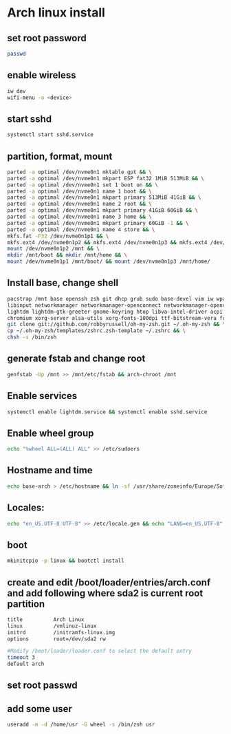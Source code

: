 # Arch linux install
## set root password
```bash
passwd
```
## enable wireless
```bash
iw dev
wifi-menu -o <device>
```
## start sshd
```bash
systemctl start sshd.service
```

## partition, format, mount
```bash
parted -a optimal /dev/nvme0n1 mktable gpt && \
parted -a optimal /dev/nvme0n1 mkpart ESP fat32 1MiB 513MiB && \
parted -a optimal /dev/nvme0n1 set 1 boot on && \
parted -a optimal /dev/nvme0n1 name 1 boot && \
parted -a optimal /dev/nvme0n1 mkpart primary 513MiB 41GiB && \
parted -a optimal /dev/nvme0n1 name 2 root && \
parted -a optimal /dev/nvme0n1 mkpart primary 41GiB 60GiB && \
parted -a optimal /dev/nvme0n1 name 3 home && \
parted -a optimal /dev/nvme0n1 mkpart primary 60GiB -1 && \
parted -a optimal /dev/nvme0n1 name 4 store && \
mkfs.fat -F32 /dev/nvme0n1p1 && \
mkfs.ext4 /dev/nvme0n1p2 && mkfs.ext4 /dev/nvme0n1p3 && mkfs.ext4 /dev/nvme0n1p4 && \
mount /dev/nvme0n1p2 /mnt && \
mkdir /mnt/boot && mkdir /mnt/home && \
mount /dev/nvme0n1p1 /mnt/boot/ && mount /dev/nvme0n1p3 /mnt/home/
```

## Install base, change shell
```bash
pacstrap /mnt base openssh zsh git dhcp grub sudo base-devel vim iw wpa_supplicant dialog dhcpd i3 clipmenu rofi curl \
libinput networkmanager networkmanager-openconnect networkmanager-openvpn networkmanager-pptp networkmanager-vpnc \
lightdm lightdm-gtk-greeter gnome-keyring htop libva-intel-driver acpi alsa-tools tlp zip p7zip clipnotify \
chromium xorg-server alsa-utils xorg-fonts-100dpi ttf-bitstream-vera freetype2 xorg-fonts-type1 network-manager-applet && \
git clone git://github.com/robbyrussell/oh-my-zsh.git ~/.oh-my-zsh && \
cp ~/.oh-my-zsh/templates/zshrc.zsh-template ~/.zshrc && \
chsh -s /bin/zsh
```
## generate fstab and change root
```bash
genfstab -Up /mnt >> /mnt/etc/fstab && arch-chroot /mnt
```
## Enable services
```bash
systemctl enable lightdm.service && systemctl enable sshd.service
```
## Enable wheel group
```bash
echo "%wheel ALL=(ALL) ALL" >> /etc/sudoers
```

## Hostname and time
```bash
echo base-arch > /etc/hostname && ln -sf /usr/share/zoneinfo/Europe/Sofia /etc/localtime
```

## Locales:
```bash
echo "en_US.UTF-8 UTF-8" >> /etc/locale.gen && echo "LANG=en_US.UTF-8" >> /etc/locale.conf && echo "LC_COLLATE=C" >> /etc/locale.conf && echo "LC_TIME=en_US.UTF-8" >> /etc/locale.conf && echo "LC_MESSAGES=C" >> /etc/locale.conf && locale-gen
```
## boot
```bash
mkinitcpio -p linux && bootctl install
```

## create and edit /boot/loader/entries/arch.conf and add following where sda2 is current root partition
```bash
title          Arch Linux
linux          /vmlinuz-linux
initrd         /initramfs-linux.img
options        root=/dev/sda2 rw

#Modify /boot/loader/loader.conf to select the default entry
timeout 3
default arch
```
## set root passwd
## add some user
```bash
useradd -m -d /home/usr -G wheel -s /bin/zsh usr
```
